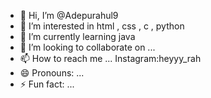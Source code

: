 - 👋 Hi, I’m @Adepurahul9
- 👀 I’m interested in html , css , c , python 
- 🌱 I’m currently learning  java
- 💞️ I’m looking to collaborate on ...
- 📫 How to reach me ... Instagram:heyyy_rah
- 😄 Pronouns: ...
- ⚡ Fun fact: ...

<!---
Adepurahul9/Adepurahul9 is a ✨ special ✨ repository because its `README.md` (this file) appears on your GitHub profile.
You can click the Preview link to take a look at your changes.
--->
